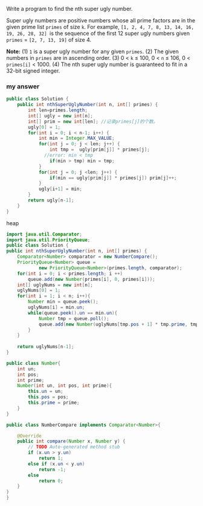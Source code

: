 Write a program to find the nth super ugly number.

Super ugly numbers are positive numbers whose all prime factors are in the given prime list `primes` of size `k`. For example, `[1, 2, 4, 7, 8, 13, 14, 16, 19, 26, 28, 32] `is the sequence of the first 12 super ugly numbers given `primes` = `[2, 7, 13, 19]` of size 4.

**Note:**
(1) `1` is a super ugly number for any given `primes`.
(2) The given numbers in `primes` are in ascending order.
(3) 0 < `k` ≤ 100, 0 < `n` ≤ 106, 0 < `primes[i]` < 1000.
(4) The nth super ugly number is guaranteed to fit in a 32-bit signed integer.

### my answer

```java
public class Solution {
    public int nthSuperUglyNumber(int n, int[] primes) {
        int len=primes.length;
        int[] ugly = new int[n];
        int[] prim = new int[len]; //记录primes[j]的个数。
        ugly[0] = 1;
        for(int i = 0; i < n-1; i++) {
        	int min = Integer.MAX_VALUE;
        	for(int j = 0; j < len; j++) {
        		int tmp =  ugly[prim[j]] * primes[j];
              //error: min < tmp
        		if(min > tmp) min = tmp;
        	}
        	for(int j = 0; j <len; j++) {
        		if(min == ugly[prim[j]] * primes[j]) prim[j]++;
        	}
        	ugly[i+1] = min;
        }
        return ugly[n-1];
    }
}
```



heap

```java
import java.util.Comparator;
import java.util.PriorityQueue;
public class Solution {
public int nthSuperUglyNumber(int n, int[] primes) {
	Comparator<Number> comparator = new NumberCompare();
	PriorityQueue<Number> queue = 
            new PriorityQueue<Number>(primes.length, comparator);
	for(int i = 0; i < primes.length; i ++) 
		queue.add(new Number(primes[i], 0, primes[i]));
	int[] uglyNums = new int[n];
	uglyNums[0] = 1;
	for(int i = 1; i < n; i++){
		Number min = queue.peek();
		uglyNums[i] = min.un;
		while(queue.peek().un == min.un){
			Number tmp = queue.poll();
			queue.add(new Number(uglyNums[tmp.pos + 1] * tmp.prime, tmp.pos+1, tmp.prime)); 
		}
	}
	
	return uglyNums[n-1];
}

public class Number{
	int un;
	int pos;
	int prime;
	Number(int un, int pos, int prime){
		this.un = un;
		this.pos = pos;
		this.prime = prime;
	}
}

public class NumberCompare implements Comparator<Number>{

	@Override
	public int compare(Number x, Number y) {
		// TODO Auto-generated method stub
		if (x.un > y.un)
			return 1;
		else if (x.un < y.un)
			return -1;
		else
			return 0;
	}
}
}


```

